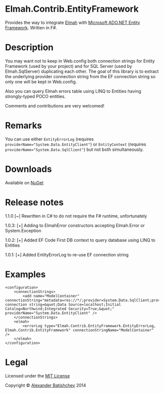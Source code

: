 ﻿Elmah.Contrib.EntityFramework
===

Provides the way to integrate [Elmah](http://code.google.com/p/elmah/) with [Microsoft ADO.NET Entity Framework](http://entityframework.codeplex.com/). Written in F#.

Description
===

You may want not to keep in Web.config both connection strings for Entity Framework (used by your project) and for SQL Server (used by Elmah.SqlServer) duplicating each other.
The goal of this library is to extract the underlying provider connection string from the EF connection string so only one will be kept in Web.config.

Also you can query Elmah errors table using LINQ to Entities having strongly-typed POCO entities.

Comments and contributions are very welcomed!

Remarks
===

You can use either `EntityErrorLog` (requires `providerName="System.Data.EntityClient"`) or `EntityContext` (requires `providerName="System.Data.SqlClient"`) but not both simultaneously.

Downloads
===
Available on [NuGet](https://www.nuget.org/packages/Elmah.Contrib.EntityFramework)

Release notes
===

1.1.0
[~] Rewritten in C# to do not require the F# runtime, unfortunately

1.0.3:
[+] Adding to ElmahError constructors accepting Elmah.Error or System.Exception

1.0.2:
[+] Added EF Code First DB context to query database using LINQ to Entities

1.0.1:
[+] Added EntityErrorLog to re-use EF connection string

Examples
===
```
<configuration>
	<connectionStrings>
		<add name="ModelContainer" connectionString="metadata=res://*/;provider=System.Data.SqlClient;provider connection string=&quot;Data Source=localhost;Initial Catalog=Northwind;Integrated Security=True;&quot;" providerName="System.Data.EntityClient" />
	</connectionStrings>
	<elmah>
		<errorLog type="Elmah.Contrib.EntityFramework.EntityErrorLog, Elmah.Contrib.EntityFramework" connectionStringName="ModelContainer" />
	</elmah>
</configuration>
```

Legal
===

Licensed under the [MIT License](http://opensource.org/licenses/MIT)

Copyright © [Alexander Batishchev](http://abatishchev.ru) 2014

